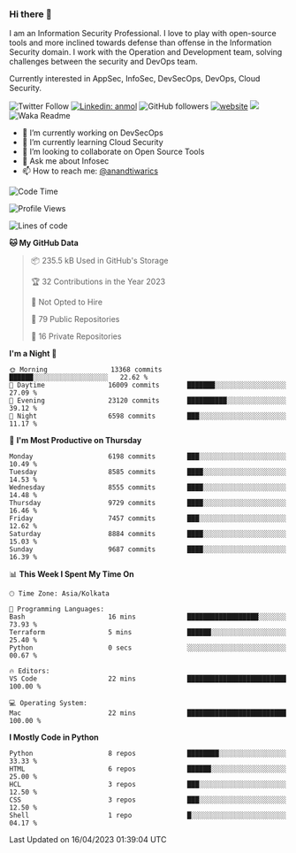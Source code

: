 ### Hi there 👋

I am an Information Security Professional. I love to play with open-source tools and more inclined towards defense than offense in the Information Security domain. I work with the Operation and Development team, solving challenges between the security and DevOps team.

Currently interested in AppSec, InfoSec, DevSecOps, DevOps, Cloud Security.

![Twitter Follow](https://img.shields.io/twitter/follow/anandtiwarics?label=Follow)
[![Linkedin: anmol](https://img.shields.io/badge/-anand-blue?style=flat-square&logo=Linkedin&logoColor=white&link=https://www.linkedin.com/in/anandsundartiwari/)](https://www.linkedin.com/in/anandsundartiwari/)
![GitHub followers](https://img.shields.io/github/followers/anandtiwarics?label=Follow&style=social)
[![website](https://img.shields.io/badge/Website-46a2f1.svg?&style=flat-square&logo=Google-Chrome&logoColor=white&link=https://anandtiwari.info/)](https://anandtiwari.info/)
![](https://visitor-badge.glitch.me/badge?page_id=anandtiwiarcs.anandtiwarics)
![Waka Readme](https://github.com/anandtiwarics/anandtiwarics/workflows/Waka%20Readme/badge.svg)

- 🔭 I’m currently working on DevSecOps 
- 🌱 I’m currently learning Cloud Security
- 👯 I’m looking to collaborate on Open Source Tools
- 💬 Ask me about Infosec
- 📫 How to reach me: [@anandtiwarics](https://twitter.com/anandtiwarics)

<!--
**anandtiwarics/anandtiwarics** is a ✨ _special_ ✨ repository because its `README.md` (this file) appears on your GitHub profile.

Here are some ideas to get you started:

- 🔭 I’m currently working on ...
- 🌱 I’m currently learning ...
- 👯 I’m looking to collaborate on ...
- 🤔 I’m looking for help with ...
- 💬 Ask me about ...
- 📫 How to reach me: ...
- 😄 Pronouns: ...
- ⚡ Fun fact: ...
-->

<!--START_SECTION:waka-->
![Code Time](http://img.shields.io/badge/Code%20Time-571%20hrs%2014%20mins-blue)

![Profile Views](http://img.shields.io/badge/Profile%20Views-136-blue)

![Lines of code](https://img.shields.io/badge/From%20Hello%20World%20I%27ve%20Written-72.5%20million%20lines%20of%20code-blue)

**🐱 My GitHub Data** 

> 📦 235.5 kB Used in GitHub's Storage 
 > 
> 🏆 32 Contributions in the Year 2023
 > 
> 🚫 Not Opted to Hire
 > 
> 📜 79 Public Repositories 
 > 
> 🔑 16 Private Repositories 
 > 
**I'm a Night 🦉** 

```text
🌞 Morning                13368 commits       ██████░░░░░░░░░░░░░░░░░░░   22.62 % 
🌆 Daytime                16009 commits       ███████░░░░░░░░░░░░░░░░░░   27.09 % 
🌃 Evening                23120 commits       ██████████░░░░░░░░░░░░░░░   39.12 % 
🌙 Night                  6598 commits        ███░░░░░░░░░░░░░░░░░░░░░░   11.17 % 
```
📅 **I'm Most Productive on Thursday** 

```text
Monday                   6198 commits        ███░░░░░░░░░░░░░░░░░░░░░░   10.49 % 
Tuesday                  8585 commits        ████░░░░░░░░░░░░░░░░░░░░░   14.53 % 
Wednesday                8555 commits        ████░░░░░░░░░░░░░░░░░░░░░   14.48 % 
Thursday                 9729 commits        ████░░░░░░░░░░░░░░░░░░░░░   16.46 % 
Friday                   7457 commits        ███░░░░░░░░░░░░░░░░░░░░░░   12.62 % 
Saturday                 8884 commits        ████░░░░░░░░░░░░░░░░░░░░░   15.03 % 
Sunday                   9687 commits        ████░░░░░░░░░░░░░░░░░░░░░   16.39 % 
```


📊 **This Week I Spent My Time On** 

```text
🕑︎ Time Zone: Asia/Kolkata

💬 Programming Languages: 
Bash                     16 mins             ██████████████████░░░░░░░   73.93 % 
Terraform                5 mins              ██████░░░░░░░░░░░░░░░░░░░   25.40 % 
Python                   0 secs              ░░░░░░░░░░░░░░░░░░░░░░░░░   00.67 % 

🔥 Editors: 
VS Code                  22 mins             █████████████████████████   100.00 % 

💻 Operating System: 
Mac                      22 mins             █████████████████████████   100.00 % 
```

**I Mostly Code in Python** 

```text
Python                   8 repos             ████████░░░░░░░░░░░░░░░░░   33.33 % 
HTML                     6 repos             ██████░░░░░░░░░░░░░░░░░░░   25.00 % 
HCL                      3 repos             ███░░░░░░░░░░░░░░░░░░░░░░   12.50 % 
CSS                      3 repos             ███░░░░░░░░░░░░░░░░░░░░░░   12.50 % 
Shell                    1 repo              █░░░░░░░░░░░░░░░░░░░░░░░░   04.17 % 
```




 Last Updated on 16/04/2023 01:39:04 UTC
<!--END_SECTION:waka-->
